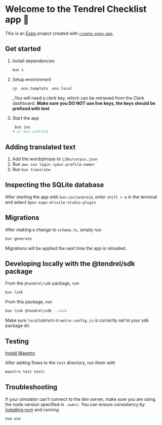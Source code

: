 # Welcome to the Tendrel Checklist app 👋

This is an [Expo](https://expo.dev) project created with [`create-expo-app`](https://www.npmjs.com/package/create-expo-app).

## Get started

1. Install dependencies

   ```bash
   bun i
   ```

2. Setup environment
   ```bash
   cp .env.template .env.local
   ```
   _You will need a clerk key, which can be retrieved from the Clerk dashboard. 
   **Make sure you DO NOT use live keys, the keys should be prefixed with test**
3. Start the app

   ```bash
    bun ios
   # or bun android
   ```

## Adding translated text
1. Add the word/phrase to `i18n/corpus.json`
2. Run `aws sso login <your-profile-name>`
3. Run `bun translate`

## Inspecting the SQLite database
After starting the app with `bun:ios|android`, enter `shift + m` in the terminal and select `Open expo-drizzle-studio-plugin`

## Migrations
After making a change to `schema.ts`, simply run
```bash
bun generate
```

Migrations will be applied the next time the app is reloaded.

## Developing locally with the @tendrel/sdk package
From the `@tendrel/sdk` package, run
```bash
bun link
```

From this package, run
```bash
bun link @tendrel/sdk --save
```

Make sure `localSdkPath` in `metro.config.js` is correctly set to your sdk package dir.

## Testing
[Install Maestro](https://maestro.mobile.dev/getting-started/installing-maestro)

After adding flows to the `test` directory, run them with
```bash
maestro test test/
```

## Troubleshooting

If your simulator can't connect to the dev server, make sure you are using the node version specified in
`.nvmrc`. You can ensure consistency by [installing nvm](https://github.com/nvm-sh/nvm?tab=readme-ov-file#installing-and-updating) and 
running

```bash
nvm use
```
